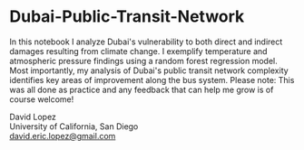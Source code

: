 # Dubai-Public-Transit-Network
In this notebook I analyze Dubai's vulnerability to both direct and indirect damages resulting from climate change. I exemplify temperature and atmospheric pressure findings using a random forest regression model. Most importantly, my analysis of Dubai's public transit network complexity identifies key areas of improvement along the bus system. Please note: This was all done as practice and any feedback that can help me grow is of course welcome!


David Lopez
<br> University of California, San Diego
<br> david.eric.lopez@gmail.com
